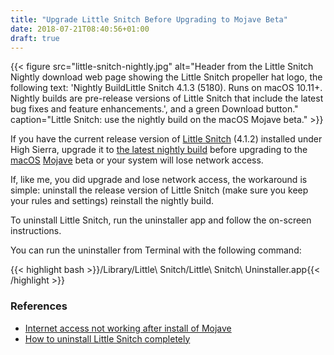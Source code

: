 ```yaml
---
title: "Upgrade Little Snitch Before Upgrading to Mojave Beta"
date: 2018-07-21T08:40:56+01:00
draft: true
---
```


{{< figure src="little-snitch-nightly.jpg" alt="Header from the Little Snitch Nightly download web page showing the Little Snitch propeller hat logo, the following text: 'Nightly BuildLittle Snitch 4.1.3 (5180). Runs on macOS 10.11+. Nightly builds are pre-release versions of Little Snitch that include the latest bug fixes and feature enhancements.', and a green Download button." caption="Little Snitch: use the nightly build on the macOS Mojave beta." >}}

If you have the current release version of [Little Snitch](https://www.obdev.at/products/littlesnitch/index.html) (4.1.2) installed under High Sierra, upgrade it to [the latest nightly build](https://obdev.at/products/littlesnitch/download-nightly.html) before upgrading to the [macOS](https://developer.apple.com/macos/) [Mojave](https://www.apple.com/macos/mojave-preview/) beta or your system will lose network access.

If, like me, you did upgrade and lose network access, the workaround is simple: uninstall the release version of Little Snitch (make sure you keep your rules and settings) reinstall the nightly build.

To uninstall Little Snitch, run the uninstaller app and follow the on-screen instructions.

You can run the uninstaller from Terminal with the following command:

{{< highlight bash >}}/Library/Little\ Snitch/Little\ Snitch\ Uninstaller.app{{< /highlight >}}

### References

  * [Internet access not working after install of Mojave](https://forums.developer.apple.com/thread/103802)
  * [How to uninstall Little Snitch completely](https://forums.macrumors.com/threads/how-to-uninstall-little-snitch-completely.876772/)